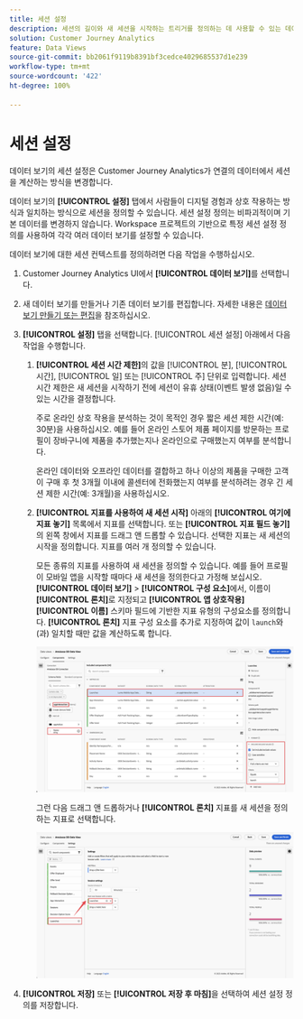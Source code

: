 ```yaml
---
title: 세션 설정
description: 세션의 길이와 새 세션을 시작하는 트리거를 정의하는 데 사용할 수 있는 데이터 보기의 설정
solution: Customer Journey Analytics
feature: Data Views
source-git-commit: bb2061f9119b8391bf3cedce4029685537d1e239
workflow-type: tm+mt
source-wordcount: '422'
ht-degree: 100%

---
```



# 세션 설정

데이터 보기의 세션 설정은 Customer Journey Analytics가 연결의 데이터에서 세션을 계산하는 방식을 변경합니다.

데이터 보기의 **[!UICONTROL 설정]** 탭에서 사람들이 디지털 경험과 상호 작용하는 방식과 일치하는 방식으로 세션을 정의할 수 있습니다. 세션 설정 정의는 비파괴적이며 기본 데이터를 변경하지 않습니다. Workspace 프로젝트의 기반으로 특정 세션 설정 정의를 사용하여 각각 여러 데이터 보기를 설정할 수 있습니다.

데이터 보기에 대한 세션 컨텍스트를 정의하려면 다음 작업을 수행하십시오.

1. Customer Journey Analytics UI에서 **[!UICONTROL 데이터 보기]**&#x200B;를 선택합니다.

2. 새 데이터 보기를 만들거나 기존 데이터 보기를 편집합니다. 자세한 내용은 [데이터 보기 만들기 또는 편집](create-dataview.md)을 참조하십시오.

3. **[!UICONTROL 설정]** 탭을 선택합니다. [!UICONTROL 세션 설정] 아래에서 다음 작업을 수행합니다.

   1. **[!UICONTROL 세션 시간 제한]**&#x200B;의 값을 [!UICONTROL 분], [!UICONTROL 시간], [!UICONTROL 일] 또는 [!UICONTROL 주] 단위로 입력합니다. 세션 시간 제한은 새 세션을 시작하기 전에 세션이 유휴 상태(이벤트 발생 없음)일 수 있는 시간을 결정합니다.

      주로 온라인 상호 작용을 분석하는 것이 목적인 경우 짧은 세션 제한 시간(예: 30분)을 사용하십시오. 예를 들어 온라인 스토어 제품 페이지를 방문하는 프로필이 장바구니에 제품을 추가했는지나 온라인으로 구매했는지 여부를 분석합니다.

      온라인 데이터와 오프라인 데이터를 결합하고 하나 이상의 제품을 구매한 고객이 구매 후 첫 3개월 이내에 콜센터에 전화했는지 여부를 분석하려는 경우 긴 세션 제한 시간(예: 3개월)을 사용하십시오.


   2. **[!UICONTROL 지표를 사용하여 새 세션 시작]** 아래의 **[!UICONTROL 여기에 지표 놓기]** 목록에서 지표를 선택합니다. 또는 **[!UICONTROL 지표 필드 놓기]**&#x200B;의 왼쪽 창에서 지표를 드래그 앤 드롭할 수 있습니다. 선택한 지표는 새 세션의 시작을 정의합니다. 지표를 여러 개 정의할 수 있습니다.

      모든 종류의 지표를 사용하여 새 세션을 정의할 수 있습니다. 예를 들어 프로필이 모바일 앱을 시작할 때마다 새 세션을 정의한다고 가정해 보십시오. **[!UICONTROL 데이터 보기]** > **[!UICONTROL 구성 요소]**&#x200B;에서, 이름이 **[!UICONTROL 론치]**&#x200B;로 지정되고 **[!UICONTROL 앱 상호작용]** **[!UICONTROL 이름]** 스키마 필드에 기반한 지표 유형의 구성요소를 정의합니다. **[!UICONTROL 론치]** 지표 구성 요소를 추가로 지정하여 값이 `launch`와(과) 일치할 때만 값을 계산하도록 합니다.

      ![앱 상호작용 지표 구성 요소 론치](assets/component-launches.png)

      그런 다음 드래그 앤 드롭하거나 **[!UICONTROL 론치]** 지표를 새 세션을 정의하는 지표로 선택합니다.

      ![세션 설정 론치](assets/session-settings-launches-metric.png)



4. **[!UICONTROL 저장]** 또는 **[!UICONTROL 저장 후 마침]**&#x200B;을 선택하여 세션 설정 정의를 저장합니다.

